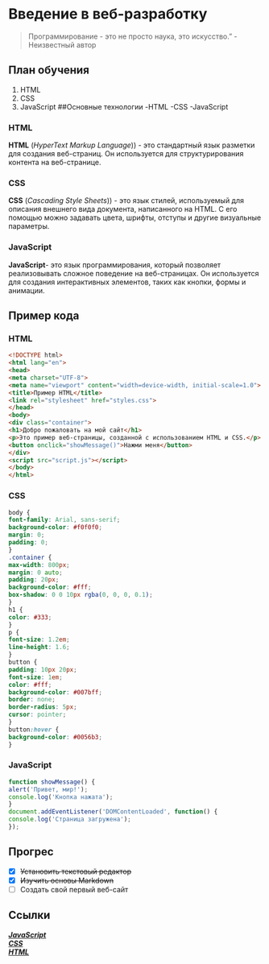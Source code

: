 # Введение в веб-разработку  
>Программирование - это не просто наука, это искусство.” - Неизвестный автор
## План обучения
1. HTML
2. CSS
3. JavaScript
##Основные технологии
-HTML
-CSS
-JavaScript  
### HTML  
**HTML** (*HyperText Markup Language*)) - это стандартный язык разметки для создания веб-страниц. Он используется для
структурирования контента на веб-странице.
### CSS  
**CSS** (*Cascading Style Sheets*)) - это язык стилей, используемый для описания внешнего вида документа, написанного на
HTML. С его помощью можно задавать цвета, шрифты, отступы и другие визуальные параметры.
### JavaScript  
**JavaScript**- это язык программирования, который позволяет реализовывать сложное поведение на веб-страницах. Он
используется для создания интерактивных элементов, таких как кнопки, формы и анимации.
 ## Пример кода
 ### HTML  
 ```HTML
<!DOCTYPE html>
<html lang="en">
<head>
<meta charset="UTF-8">
<meta name="viewport" content="width=device-width, initial-scale=1.0">
<title>Пример HTML</title>
<link rel="stylesheet" href="styles.css">
</head>
<body>
<div class="container">
<h1>Добро пожаловать на мой сайт</h1>
<p>Это пример веб-страницы, созданной с использованием HTML и CSS.</p>
<button onclick="showMessage()">Нажми меня</button>
</div>
<script src="script.js"></script>
</body>
</html>
```
### CSS  
``` CSS
body {
font-family: Arial, sans-serif;
background-color: #f0f0f0;
margin: 0;
padding: 0;
}
.container {
max-width: 800px;
margin: 0 auto;
padding: 20px;
background-color: #fff;
box-shadow: 0 0 10px rgba(0, 0, 0, 0.1);
}
h1 {
color: #333;
}
p {
font-size: 1.2em;
line-height: 1.6;
}
button {
padding: 10px 20px;
font-size: 1em;
color: #fff;
background-color: #007bff;
border: none;
border-radius: 5px;
cursor: pointer;
}
button:hover {
background-color: #0056b3;
}
```
### JavaScript  
```JavaScript
function showMessage() {
alert('Привет, мир!');
console.log('Кнопка нажата');
}
document.addEventListener('DOMContentLoaded', function() {
console.log('Страница загружена');
});
```
## Прогрес  
- [x] ~~Установить текстовый редактор~~  
- [x] ~~Изучить основы Markdown~~  
- [ ] Создать свой первый веб-сайт  
## Ссылки
[***JavaScript***](https://learn.javascript.ru/?ysclid=m1rzgxjl32521824358)  
[***CSS***](https://developer.mozilla.org/en-US/docs/Web/CSS)  
[***HTML***](https://developer.mozilla.org/ru/docs/Learn/Getting_started_with_the_web/HTML_basics)  

